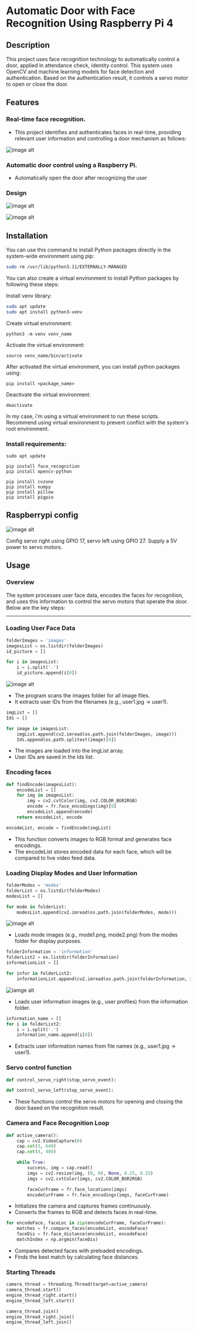 # Automatic Door with Face Recognition Using Raspberry Pi 4

## Description
This project uses face recognition technology to automatically control a door, applied in attendance check, identity control. This system uses OpenCV and machine learning models for face detection and authentication. Based on the authentication result, it controls a servo motor to open or close the door.

## Features
### Real-time face recognition.
- This project identifies and authenticates faces in real-time, providing relevant user information and controlling a door mechanism as follows:
  
![image alt](https://github.com/Ngoc411/Automatic-door-using-face-recognition/blob/891d35c99282f7bc8749187392db03dfda564330/z4919849374500_f36938b58fbd2fd4013473915ef15f29.jpg)
### Automatic door control using a Raspberry Pi.
- Automatically open the door after recognizing the user

### Design

![image alt](https://github.com/Ngoc411/Automatic-door-using-face-recognition/blob/38c0c19ca5982e64a0bf5a5120d6e754e70f6826/z4919849715942_3f35fcb683f4dc47bdff133c2b6ae376.jpg)

![image alt](https://github.com/Ngoc411/Automatic-door-using-face-recognition/blob/a05deb3d986b3e59de2ed5228ae26c68ed26ae4d/z4919849733856_0116874d3ac357bbe35e945eb1a62d83.jpg)

## Installation
You can use this command to install Python packages directly in the system-wide environment using pip:
```bash
sudo rm /usr/lib/python3.11/EXTERNALLY-MANAGED
```

You can also create a virtual environment to install Python packages by following these steps:

Install venv library:
```bash
sudo apt update
sudo apt install python3-venv 
```

Create virtual environment:
```
python3 -m venv venv_name
```

Activate the virtual environment:
```
source venv_name/bin/activate
```

After activated the virtual environment, you can install python packages using: 
```
pip install <package_name>
```

Deactivate the virtual environment:
```
deactivate
```

In my case, i'm using a virtual environment to run these scripts. Recommend using virtual environment to prevent conflict with the system's root environment.

### Install requirements:
```
sudo apt update
```

```
pip install face_recognition
pip install opencv-python
```

```
pip install cvzone
pip install numpy
pip install pillow
pip install pigpio
```

## Raspberrypi config

![image alt](https://github.com/Ngoc411/Automatic-door-using-face-recognition/blob/dc2c3fad65a9fc3ffa8ede64422a5d958275852f/z4781413596106_7edf34a572cac53fedddd66abe3c6ddb.jpg)

Config servo right using GPIO 17, servo left using GPIO 27.
Supply a 5V power to servo motors.

## Usage

### Overview
The system processes user face data, encodes the faces for recognition, and uses this information to control the servo motors that operate the door. Below are the key steps:

---

### Loading User Face Data
```python
folderImages = 'images'
imagesList = os.listdir(folderImages)
id_picture = []

for i in imagesList:
    i = i.split('.')
    id_picture.append(i[0])
```

![image alt](https://github.com/Ngoc411/Automatic-door-using-face-recognition/blob/dcccf13e31b3784ec9a5678e7e859b598ef79bba/Screenshot%202025-01-24%20161023.png)

- The program scans the images folder for all image files.
- It extracts user IDs from the filenames (e.g., user1.jpg → user1).

```python
imgList = []
Ids = []

for image in imagesList:
    imgList.append(cv2.imread(os.path.join(folderImages, image)))
    Ids.append(os.path.splitext(image)[0])
```

- The images are loaded into the imgList array.
- User IDs are saved in the Ids list.

### Encoding faces

```python
def findEncode(imagesList):
    encodeList = []
    for img in imagesList:
        img = cv2.cvtColor(img, cv2.COLOR_BGR2RGB)
        encode = fr.face_encodings(img)[0]
        encodeList.append(encode)
    return encodeList, encode

encodeList, encode = findEncode(imgList)
```

- This function converts images to RGB format and generates face encodings.
- The encodeList stores encoded data for each face, which will be compared to live video feed data.


### Loading Display Modes and User Information
```python
folderModes = 'modes'
folderList = os.listdir(folderModes)
modesList = []

for mode in folderList:
    modesList.append(cv2.imread(os.path.join(folderModes, mode)))
```

![image alt](https://github.com/Ngoc411/Automatic-door-using-face-recognition/blob/e89b7dd9e80c9276894cb59b9b55803f22c24c72/Screenshot%202025-01-24%20161125.png)

- Loads mode images (e.g., mode1.png, mode2.png) from the modes folder for display purposes.

```python
folderInformation = 'information'
folderList2 = os.listdir(folderInformation)
informationList = []

for infor in folderList2:
    informationList.append(cv2.imread(os.path.join(folderInformation, infor)))
```

![iamge alt](https://github.com/Ngoc411/Automatic-door-using-face-recognition/blob/301ab802f8225a4f7c7617c489929afac1dc80ab/Screenshot%202025-01-24%20161114.png)

- Loads user information images (e.g., user profiles) from the information folder.

```python
information_name = []
for i in folderList2:
    i = i.split('.')
    information_name.append(i[0])
```

- Extracts user information names from file names (e.g., user1.jpg → user1).

### Servo control function

```python
def control_servo_right(stop_servo_event):
```
```python
def control_servo_left(stop_servo_event):
```

- These functions control the servo motors for opening and closing the door based on the recognition result.

### Camera and Face Recognition Loop

```python
def active_camera():
    cap = cv2.VideoCapture(0)
    cap.set(3, 640)  
    cap.set(4, 480)  

    while True:
        success, img = cap.read()
        imgs = cv2.resize(img, (0, 0), None, 0.25, 0.25)
        imgs = cv2.cvtColor(imgs, cv2.COLOR_BGR2RGB)

        faceCurFrame = fr.face_locations(imgs)
        encodeCurFrame = fr.face_encodings(imgs, faceCurFrame)
```

- Initializes the camera and captures frames continuously.
- Converts the frames to RGB and detects faces in real-time.

```python
for encodeFace, faceLoc in zip(encodeCurFrame, faceCurFrame):
    matches = fr.compare_faces(encodeList, encodeFace)
    faceDis = fr.face_distance(encodeList, encodeFace)
    matchIndex = np.argmin(faceDis)
```

- Compares detected faces with preloaded encodings.
- Finds the best match by calculating face distances.

### Starting Threads

```python
camera_thread = threading.Thread(target=active_camera)
camera_thread.start()
engine_thread_right.start()
engine_thread_left.start()

camera_thread.join()
engine_thread_right.join()
engine_thread_left.join()
```
